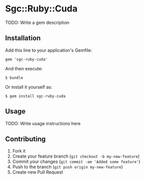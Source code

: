 # Sgc::Ruby::Cuda

TODO: Write a gem description

## Installation

Add this line to your application's Gemfile:

    gem 'sgc-ruby-cuda'

And then execute:

    $ bundle

Or install it yourself as:

    $ gem install sgc-ruby-cuda

## Usage

TODO: Write usage instructions here

## Contributing

1. Fork it
2. Create your feature branch (`git checkout -b my-new-feature`)
3. Commit your changes (`git commit -am 'Added some feature'`)
4. Push to the branch (`git push origin my-new-feature`)
5. Create new Pull Request

